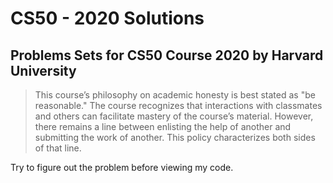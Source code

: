 # CS50 - 2020 Solutions
## Problems Sets for CS50 Course 2020 by Harvard University
> This course’s philosophy on academic honesty is best stated as "be reasonable." The course recognizes that interactions with classmates and others can facilitate mastery of the course’s material. However, there remains a line between enlisting the help of another and submitting the work of another. This policy characterizes both sides of that line.

Try to figure out the problem before viewing my code.
